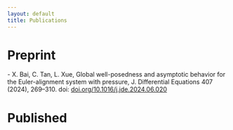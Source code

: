 ```yaml
---
layout: default
title: Publications
---
```


<div id="home">
    <h1>Preprint</h1>
    - X. Bai, C. Tan, L. Xue, Global well-posedness and asymptotic behavior for the Euler-alignment system with pressure, J. Differential Equations 407 (2024), 269–310. doi: <a href="https://doi.org/10.1016/j.jde.2024.06.020">doi.org/10.1016/j.jde.2024.06.020</a>
    <h1>Published</h1>
</div>

